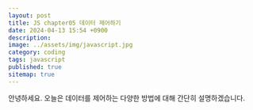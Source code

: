 ```yaml
---
layout: post
title: JS chapter05 데이터 제어하기
date: 2024-04-13 15:54 +0900
description: 
image: ../assets/img/javascript.jpg
category: coding
tags: javascript
published: true
sitemap: true
---
```


안녕하세요. 오늘은 데이터를 제어하는 다양한 방법에 대해 간단히 설명하겠습니다.
